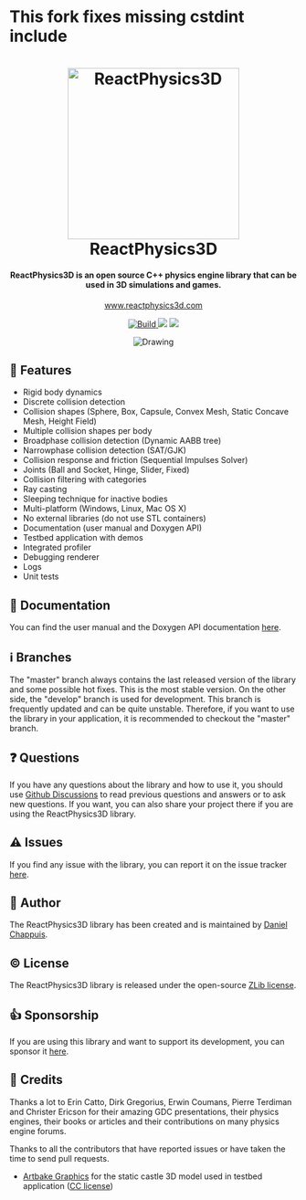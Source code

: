 # This fork fixes missing cstdint include

<h1 align="center">
  <a href="https://www.reactphysics3d.com"><img src="https://github.com/DanielChappuis/reactphysics3d/blob/62e17155e3fc187f4a90f7328c1154fc47e41d69/documentation/UserManual/images/ReactPhysics3DLogo.png" alt="ReactPhysics3D" width="300"></a>
  <br>
  ReactPhysics3D
  <br>
</h1>

<h4 align="center">ReactPhysics3D is an open source C++ physics engine library that can be used in 3D simulations and games.</h4>
<p align="center"><a href="https://www.reactphysics3d.com">www.reactphysics3d.com</a></p>
<p align="center">
  <a href="https://github.com/DanielChappuis/reactphysics3d/actions/workflows/build-and-test.yml">
    <img src="https://github.com/DanielChappuis/reactphysics3d/actions/workflows/build-and-test.yml/badge.svg"
         alt="Build">
  </a>
  <a href="https://www.codacy.com/app/chappuis.daniel/reactphysics3d?utm_source=github.com&amp;utm_medium=referral&amp;utm_content=DanielChappuis/reactphysics3d&amp;utm_campaign=Badge_Grade"><img src="https://api.codacy.com/project/badge/Grade/3ae24e998e304e4da78ec848eade9e3a"></a>
  <a href="https://codecov.io/github/DanielChappuis/reactphysics3d?branch=master">
      <img src="https://codecov.io/github/DanielChappuis/reactphysics3d/coverage.svg?branch=master">
  </a>
</p>

<p align="center">
  <img src="https://github.com/DanielChappuis/reactphysics3d/blob/images/showreel.gif?raw=true" alt="Drawing" />
</p>

## :dart: Features

 - Rigid body dynamics
 - Discrete collision detection
 - Collision shapes (Sphere, Box, Capsule, Convex Mesh, Static Concave Mesh, Height Field)
 - Multiple collision shapes per body
 - Broadphase collision detection (Dynamic AABB tree)
 - Narrowphase collision detection (SAT/GJK)
 - Collision response and friction (Sequential Impulses Solver)
 - Joints (Ball and Socket, Hinge, Slider, Fixed)
 - Collision filtering with categories
 - Ray casting
 - Sleeping technique for inactive bodies
 - Multi-platform (Windows, Linux, Mac OS X)
 - No external libraries (do not use STL containers)
 - Documentation (user manual and Doxygen API)
 - Testbed application with demos
 - Integrated profiler
 - Debugging renderer
 - Logs
 - Unit tests

## :book: Documentation

You can find the user manual and the Doxygen API documentation <a href="https://www.reactphysics3d.com/documentation.html" target="_blank">here</a>.

## :information_source: Branches

The "master" branch always contains the last released version of the library and some possible hot fixes. This is the most stable version. On the other side,
the "develop" branch is used for development. This branch is frequently updated and can be quite unstable. Therefore, if you want to use the library in
your application, it is recommended to checkout the "master" branch.

## :question: Questions

If you have any questions about the library and how to use it, you should use <a href="https://github.com/DanielChappuis/reactphysics3d/discussions" target="_blank">Github Discussions</a> to read previous questions and answers or to ask new questions. If you want, you can also share your project there if you are using the ReactPhysics3D library.

## :warning: Issues

If you find any issue with the library, you can report it on the issue tracker <a href="https://github.com/DanielChappuis/reactphysics3d/issues" target="_blank">here</a>.

## :man: Author

The ReactPhysics3D library has been created and is maintained by <a href="https://github.com/DanielChappuis" target="_blank">Daniel Chappuis</a>.

## :copyright: License

The ReactPhysics3D library is released under the open-source <a href="http://opensource.org/licenses/zlib" target="_blank">ZLib license</a>.

## :+1: Sponsorship

If you are using this library and want to support its development, you can sponsor it <a href="https://github.com/sponsors/DanielChappuis" target="_blank">here</a>.

## :clap: Credits

Thanks a lot to Erin Catto, Dirk Gregorius, Erwin Coumans, Pierre Terdiman and Christer Ericson for their amazing GDC presentations,
their physics engines, their books or articles and their contributions on many physics engine forums.

Thanks to all the contributors that have reported issues or have taken the time to send pull requests.

 - [Artbake Graphics](https://sketchfab.com/ismir) for the static castle 3D model used in testbed application ([CC license](https://creativecommons.org/licenses/by/4.0))

